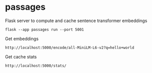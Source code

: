 # passages
Flask server to compute and cache sentence transformer embeddings

```
flask --app passages run --port 5001 
```

Get embeddings

```
http://localhost:5000/encode/all-MiniLM-L6-v2?q=hello+world
```

Get cache stats

```
http://localhost:5000/stats/
```
